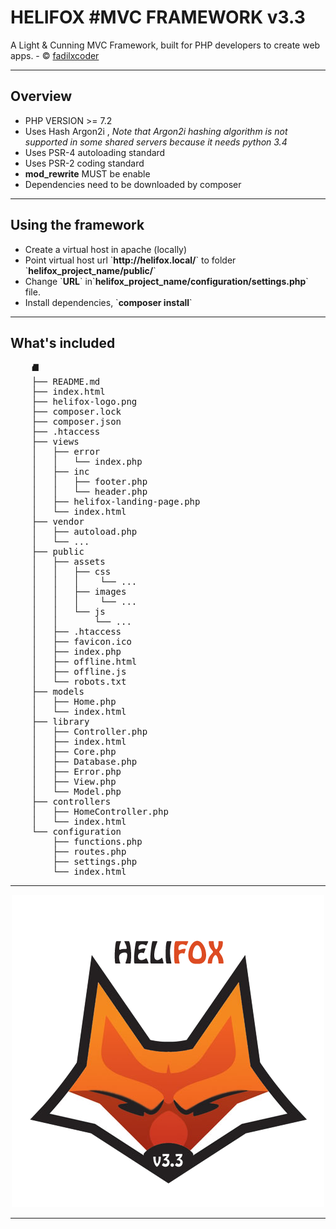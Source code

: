 <h1>HELIFOX #MVC FRAMEWORK v3.3</h1>
<p>A Light & Cunning MVC Framework, built for PHP developers to create web apps. - &copy;  <a href="https://goo.gl/EbHMQX" target="_blank">fadilxcoder</a></p>
<hr>
<h2>Overview</h2>
<ul>
    <li> PHP VERSION >= 7.2 </li>
    <li> Uses Hash Argon2i , <i>Note that Argon2i hashing algorithm is not supported in some shared servers because it needs python 3.4</i> </li>
    <li> Uses PSR-4 autoloading standard</li>
    <li> Uses PSR-2 coding standard</li>
    <li> <strong>mod_rewrite</strong> MUST be enable </li>
    <li> Dependencies need to be downloaded by composer</li>
</ul>
<hr>
<h2>Using the framework</h2>
<ul>
    <li> Create a virtual host in apache (locally)</li>
    <li> Point virtual host url `<strong>http://helifox.local/</strong>` to folder `<strong>helifox_project_name/public/</strong>`</li>
    <li> Change `<strong>URL</strong>` in`<strong>helifox_project_name/configuration/settings.php</strong>` file.</li>
    <li> Install dependencies, `<strong>composer install</strong>`</li>
</ul>
<hr>
<h2>What's included</h2>
<pre>
    <b>&#9944;</b>
    ├── README.md
    ├── index.html
    ├── helifox-logo.png
    ├── composer.lock
    ├── composer.json
    ├── .htaccess
    ├── views
    │   ├── error
    │   │   └── index.php
    │   ├── inc
    │   │   ├── footer.php
    │   │   └── header.php
    │   ├── helifox-landing-page.php
    │   └── index.html
    ├── vendor
    │   ├── autoload.php
    │   └── ...
    ├── public
    │   ├── assets
    │   │   ├── css
    │   │   │    └── ...
    │   │   ├── images
    │   │   │    └── ...
    │   │   └── js
    │   │       └── ...
    │   ├── .htaccess
    │   ├── favicon.ico
    │   ├── index.php
    │   ├── offline.html
    │   ├── offline.js
    │   └── robots.txt
    ├── models
    │   ├── Home.php
    │   └── index.html
    ├── library
    │   ├── Controller.php
    │   ├── index.html
    │   ├── Core.php
    │   ├── Database.php
    │   ├── Error.php
    │   ├── View.php
    │   └── Model.php
    ├── controllers
    │   ├── HomeController.php
    │   └── index.html
    └── configuration
        ├── functions.php
        ├── routes.php
        ├── settings.php
        └── index.html
</pre>
<hr>
<center><img src="https://github.com/fadilxcoder/helifox/blob/master/helifox-logo.png"></center>
<hr>
